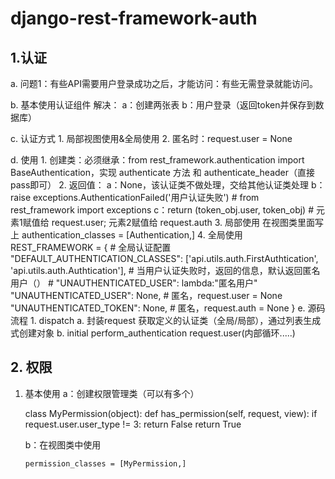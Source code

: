 # django-rest-framework-auth

## 1.认证

  a. 问题1：有些API需要用户登录成功之后，才能访问：有些无需登录就能访问。
  
  b. 基本使用认证组件
    解决：
      a：创建两张表
      b：用户登录（返回token并保存到数据库）
  
  c. 认证方式
    1. 局部视图使用&全局使用
    2. 匿名时：request.user = None
  
  d. 使用
    1. 创建类：必须继承：from rest_framework.authentication import BaseAuthentication，实现 authenticate 方法 和 authenticate_header（直接pass即可）
    2. 返回值：
      a：None，该认证类不做处理，交给其他认证类处理
      b：raise exceptions.AuthenticationFailed('用户认证失败')  # from rest_framework import exceptions
      c：return (token_obj.user, token_obj)  # 元素1赋值给 request.user; 元素2赋值给 request.auth
    3. 局部使用
      在视图类里面写上
      authentication_classes = [Authentication,]
    4. 全局使用
      REST_FRAMEWORK = {
        # 全局认证配置
        "DEFAULT_AUTHENTICATION_CLASSES": ['api.utils.auth.FirstAuthtication', 'api.utils.auth.Authtication'],
        # 当用户认证失败时，返回的信息，默认返回匿名用户（）
        # "UNAUTHENTICATED_USER": lambda:"匿名用户"
        "UNAUTHENTICATED_USER": None,  # 匿名，request.user = None
        "UNAUTHENTICATED_TOKEN": None,  # 匿名，request.auth = None
      }
  e. 源码流程
    1. dispatch
      a. 封装request
        获取定义的认证类（全局/局部），通过列表生成式创建对象
      b. initial
        perform_authentication
          request.user(内部循环.....)
          
## 2. 权限 
  
  1. 基本使用
     a：创建权限管理类（可以有多个）
        
        class MyPermission(object):
            def has_permission(self, request, view):
                if request.user.user_type != 3:
                    return False
                return True
      
      b：在视图类中使用
         
         permission_classes = [MyPermission,]

 
    


